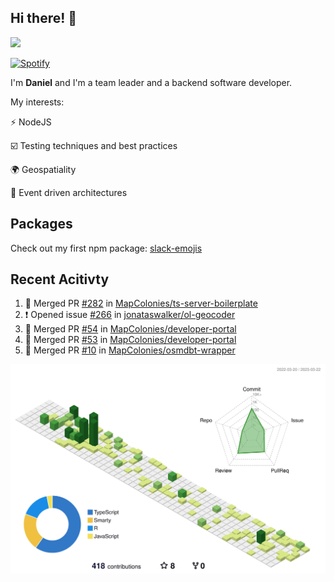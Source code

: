 ## Hi there! 👋

<p>
  <img src="https://github-readme-stats.vercel.app/api?username=syncush&theme=tokyonight">
</p>

[![Spotify](https://novatorem-rust.vercel.app/api/spotify)](https://open.spotify.com/user/syncush)

I'm **Daniel** and I'm a team leader and a backend software developer.

My interests:

⚡ NodeJS

☑️ Testing techniques and best practices

🌍 Geospatiality

🧠 Event driven architectures

## Packages
Check out my first npm package: [slack-emojis](https://www.npmjs.com/package/slack-emojis)

## Recent Acitivty
<!--START_SECTION:activity-->
1. 🎉 Merged PR [#282](https://github.com/MapColonies/ts-server-boilerplate/pull/282) in [MapColonies/ts-server-boilerplate](https://github.com/MapColonies/ts-server-boilerplate)
2. ❗️ Opened issue [#266](https://github.com/jonataswalker/ol-geocoder/issues/266) in [jonataswalker/ol-geocoder](https://github.com/jonataswalker/ol-geocoder)
3. 🎉 Merged PR [#54](https://github.com/MapColonies/developer-portal/pull/54) in [MapColonies/developer-portal](https://github.com/MapColonies/developer-portal)
4. 🎉 Merged PR [#53](https://github.com/MapColonies/developer-portal/pull/53) in [MapColonies/developer-portal](https://github.com/MapColonies/developer-portal)
5. 🎉 Merged PR [#10](https://github.com/MapColonies/osmdbt-wrapper/pull/10) in [MapColonies/osmdbt-wrapper](https://github.com/MapColonies/osmdbt-wrapper)
<!--END_SECTION:activity-->

![contrib](./profile-3d-contrib/profile-green-animate.svg)
